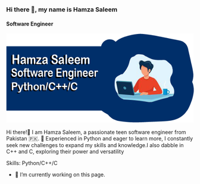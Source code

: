 ### Hi there 👋, my name is Hamza Saleem
#### Software Engineer
![Software Engineer](https://github.com/HamzaFiverPro/HamzaFiverPro/blob/main/Untitled-1.png?raw=true)

Hi there!👋 I am Hamza Saleem, a passionate teen software engineer from Pakistan 🇵🇰.
🚀 Experienced in Python and eager to learn more, I constantly seek new challenges to expand my skills and knowledge.I also dabble in C++ and C, exploring their power and versatility


Skills: Python/C++/C

- 🔭 I’m currently working on this page. 




